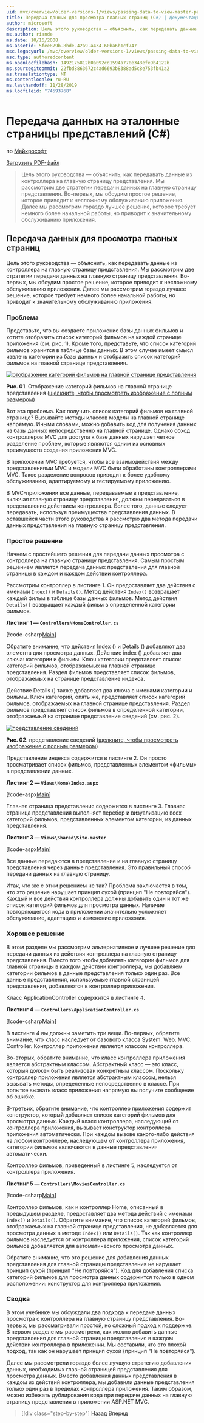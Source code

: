 ```yaml
---
uid: mvc/overview/older-versions-1/views/passing-data-to-view-master-pages-cs
title: Передача данных для просмотра главных страниц (C#) | Документация Майкрософт
author: microsoft
description: Цель этого руководства — объяснить, как передавать данные из контроллера на главную страницу представления. Мы рассмотрим две стратегии передачи данных в представление m...
ms.author: riande
ms.date: 10/16/2008
ms.assetid: 5fee879b-8bde-42a9-a434-60ba6b1cf747
msc.legacyurl: /mvc/overview/older-versions-1/views/passing-data-to-view-master-pages-cs
msc.type: authoredcontent
ms.openlocfilehash: 1492175812b0a092cd1594a770e348efe9b4122b
ms.sourcegitcommit: 22fbd8863672c4ad6693b8388ad5c8e753fb41a2
ms.translationtype: MT
ms.contentlocale: ru-RU
ms.lasthandoff: 11/28/2019
ms.locfileid: "74593768"
---
```

# <a name="passing-data-to-view-master-pages-c"></a>Передача данных на эталонные страницы представлений (C#)

по [Майкрософт](https://github.com/microsoft)

[Загрузить PDF-файл](https://download.microsoft.com/download/e/f/3/ef3f2ff6-7424-48f7-bdaa-180ef64c3490/ASPNET_MVC_Tutorial_13_CS.pdf)

> Цель этого руководства — объяснить, как передавать данные из контроллера на главную страницу представления. Мы рассмотрим две стратегии передачи данных на главную страницу представления. Во-первых, мы обсудим простое решение, которое приводит к несложному обслуживанию приложения. Далее мы рассмотрим гораздо лучшее решение, которое требует немного более начальной работы, но приводит к значительному обслуживанию приложения.

## <a name="passing-data-to-view-master-pages"></a>Передача данных для просмотра главных страниц

Цель этого руководства — объяснить, как передавать данные из контроллера на главную страницу представления. Мы рассмотрим две стратегии передачи данных на главную страницу представления. Во-первых, мы обсудим простое решение, которое приводит к несложному обслуживанию приложения. Далее мы рассмотрим гораздо лучшее решение, которое требует немного более начальной работы, но приводит к значительному обслуживанию приложения.

### <a name="the-problem"></a>Проблема

Представьте, что вы создаете приложение базы данных фильмов и хотите отобразить список категорий фильмов на каждой странице приложения (см. рис. 1). Кроме того, представьте, что список категорий фильмов хранится в таблице базы данных. В этом случае имеет смысл извлечь категории из базы данных и отобразить список категорий фильмов на главной странице представления.

[![отображение категорий фильмов на главной странице представления](passing-data-to-view-master-pages-cs/_static/image2.png)](passing-data-to-view-master-pages-cs/_static/image1.png)

**Рис. 01**. Отображение категорий фильмов на главной странице представления ([щелкните, чтобы просмотреть изображение с полным размером](passing-data-to-view-master-pages-cs/_static/image3.png))

Вот эта проблема. Как получить список категорий фильмов на главной странице? Вызывайте методы классов модели на главной странице напрямую. Иными словами, можно добавить код для получения данных из базы данных непосредственно на главной странице. Однако обход контроллеров MVC для доступа к базе данных нарушает четкое разделение проблем, которые являются одним из основных преимуществ создания приложения MVC.

В приложении MVC требуется, чтобы все взаимодействия между представлениями MVC и модели MVC были обработаны контроллерами MVC. Такое разделение вопросов приводит к более удобному обслуживанию, адаптируемому и тестируемому приложению.

В MVC-приложении все данные, передаваемые в представление, включая главную страницу представления, должны передаваться в представление действием контроллера. Более того, данные следует передавать, используя преимущества представления данных. В оставшейся части этого руководства я рассмотрю два метода передачи данных представления на главную страницу представления.

### <a name="the-simple-solution"></a>Простое решение

Начнем с простейшего решения для передачи данных просмотра с контроллера на главную страницу представления. Самым простым решением является передача данных представления для главной страницы в каждом и каждом действии контроллера.

Рассмотрим контроллер в листинге 1. Он предоставляет два действия с именами `Index()` и `Details()`. Метод действия `Index()` возвращает каждый фильм в таблице базы данных фильмов. Метод действия `Details()` возвращает каждый фильм в определенной категории фильмов.

**Листинг 1 — `Controllers\HomeController.cs`**

[!code-csharp[Main](passing-data-to-view-master-pages-cs/samples/sample1.cs)]

Обратите внимание, что действия Index () и Details () добавляют два элемента для просмотра данных. Действие index () добавляет два ключа: категории и фильмы. Ключ категории представляет список категорий фильмов, отображаемых на главной странице представления. Раздел фильмов представляет список фильмов, отображаемых на странице представление индекса.

Действие Details () также добавляет два ключа с именами категории и фильмы. Ключ категорий, опять же, представляет список категорий фильмов, отображаемых на главной странице представления. Раздел фильмов представляет список фильмов в определенной категории, отображаемый на странице представление сведений (см. рис. 2).

[![представление сведений](passing-data-to-view-master-pages-cs/_static/image5.png)](passing-data-to-view-master-pages-cs/_static/image4.png)

**Рис. 02**. представление сведений ([щелкните, чтобы просмотреть изображение с полным размером](passing-data-to-view-master-pages-cs/_static/image6.png))

Представление индекса содержится в листинге 2. Он просто просматривает список фильмов, представленных элементом «фильмы» в представлении данных.

**Листинг 2 — `Views\Home\Index.aspx`**

[!code-aspx[Main](passing-data-to-view-master-pages-cs/samples/sample2.aspx)]

Главная страница представления содержится в листинге 3. Главная страница представления выполняет перебор и визуализацию всех категорий фильмов, представленных элементом категории, из данных представления.

**Листинг 3 — `Views\Shared\Site.master`**

[!code-aspx[Main](passing-data-to-view-master-pages-cs/samples/sample3.aspx)]

Все данные передаются в представление и на главную страницу представления через данные представления. Это правильный способ передачи данных на главную страницу.

Итак, что же с этим решением не так? Проблема заключается в том, что это решение нарушает принцип сухой (принцип "Не повторяйся"). Каждый и все действия контроллера должны добавить один и тот же список категорий фильмов для просмотра данных. Наличие повторяющегося кода в приложении значительно усложняет обслуживание, адаптацию и изменение приложения.

### <a name="the-good-solution"></a>Хорошее решение

В этом разделе мы рассмотрим альтернативное и лучшее решение для передачи данных из действия контроллера на главную страницу представления. Вместо того чтобы добавлять категории фильмов для главной страницы в каждом действии контроллера, мы добавляем категории фильмов в данные представления только один раз. Все данные представления, используемые главной страницей представления, добавляются в контроллер приложения.

Класс ApplicationController содержится в листинге 4.

**Листинг 4 — `Controllers\ApplicationController.cs`**

[!code-csharp[Main](passing-data-to-view-master-pages-cs/samples/sample4.cs)]

В листинге 4 вы должны заметить три вещи. Во-первых, обратите внимание, что класс наследует от базового класса System. Web. MVC. Controller. Контроллер приложения является классом контроллера.

Во-вторых, обратите внимание, что класс контроллера приложения является абстрактным классом. Абстрактный класс — это класс, который должен быть реализован конкретным классом. Поскольку контроллер приложения является абстрактным классом, нельзя вызывать методы, определенные непосредственно в классе. При попытке вызвать класс приложения напрямую вы получите сообщение об ошибке.

В-третьих, обратите внимание, что контроллер приложения содержит конструктор, который добавляет список категорий фильмов для просмотра данных. Каждый класс контроллера, наследующий от контроллера приложения, вызывает конструктор контроллера приложения автоматически. При каждом вызове какого-либо действия на любом контроллере, наследующем от контроллера приложения, категории фильмов включаются в данные представления автоматически.

Контроллер фильмов, приведенный в листинге 5, наследуется от контроллера приложения.

**Листинг 5 — `Controllers\MoviesController.cs`**

[!code-csharp[Main](passing-data-to-view-master-pages-cs/samples/sample5.cs)]

Контроллер фильмов, как и контроллер Home, описанный в предыдущем разделе, предоставляет два метода действий с именами `Index()` и `Details()`. Обратите внимание, что список категорий фильмов, отображаемых на главной странице представления, не добавляется для просмотра данных в методе `Index()` или `Details()`. Так как контроллер фильмов наследуется от контроллера приложения, список категорий фильмов добавляется для автоматического просмотра данных.

Обратите внимание, что это решение для добавления данных представления для главной страницы представления не нарушает принцип сухой (принцип "Не повторяйся"). Код для добавления списка категорий фильмов для просмотра данных содержится только в одном расположении: конструктор для контроллера приложения.

### <a name="summary"></a>Сводка

В этом учебнике мы обсуждали два подхода к передаче данных просмотра с контроллера на главную страницу представления. Во-первых, мы рассматривали простой, но сложный подход к поддержке. В первом разделе мы рассмотрели, как можно добавить данные представления для главной страницы представления в каждом действии контроллера в приложении. Мы составили, что это плохой подход, так как он нарушает принцип сухой (принцип "Не повторяйся").

Далее мы рассмотрели гораздо более лучшую стратегию добавления данных, необходимых главной страницей представления для просмотра данных. Вместо добавления данных представления в каждом из действий контроллера, мы добавили данные представления только один раз в пределах контроллера приложения. Таким образом, можно избежать дублирования кода при передаче данных на главную страницу представления в приложении ASP.NET MVC.

> [!div class="step-by-step"]
> [Назад](creating-page-layouts-with-view-master-pages-cs.md)
> [Вперед](asp-net-mvc-views-overview-vb.md)
